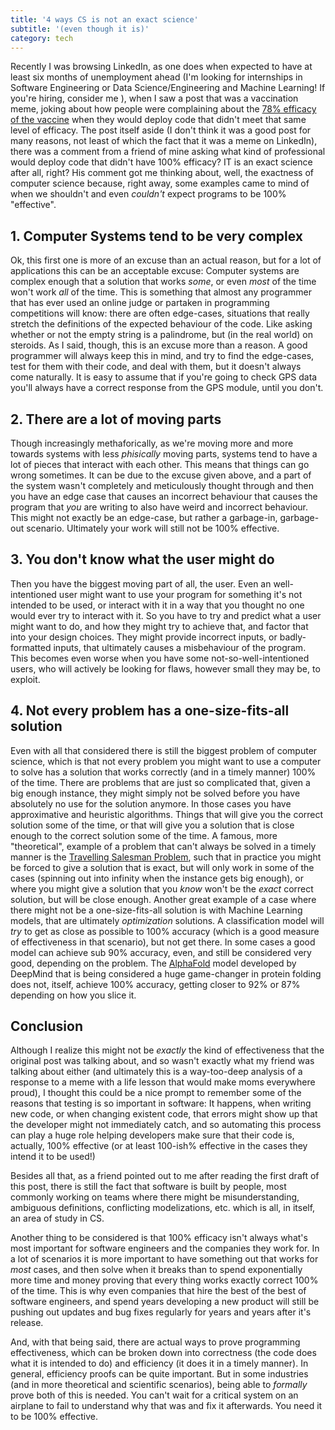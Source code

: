 ```yaml
---
title: '4 ways CS is not an exact science'
subtitle: '(even though it is)'
category: tech
---
```


Recently I was browsing LinkedIn, as one does when expected to have at least six months of unemployment ahead (I'm looking for internships in Software Engineering or Data Science/Engineering and Machine Learning! If you're hiring, consider me <i class="fas fa-heart" style='color: #DF2935'></i>), when I saw a post that was a vaccination meme, joking about how people were complaining about the [78% efficacy of the vaccine](https://agenciabrasil.ebc.com.br/en/saude/noticia/2021-01/coronavac-has-78-efficiency-against-covid-19) when they would deploy code that didn't meet that same level of efficacy. The post itself aside (I don't think it was a good post for many reasons, not least of which the fact that it was a meme on LinkedIn), there was a comment from a friend of mine asking what kind of professional would deploy code that didn't have 100% efficacy? IT is an exact science after all, right? His comment got me thinking about, well, the exactness of computer science because, right away, some examples came to mind of when we shouldn't and even *couldn't* expect programs to be 100% "effective".

## 1. Computer Systems tend to be very complex

Ok, this first one is more of an excuse than an actual reason, but for a lot of applications this can be an acceptable excuse: Computer systems are complex enough that a solution that works *some*, or even *most* of the time won't work *all* of the time. This is something that almost any programmer that has ever used an online judge or partaken in programming competitions will know: there are often edge-cases, situations that really stretch the definitions of the expected behaviour of the code. Like asking whether or not the empty string is a palindrome, but (in the real world) on steroids. As I said, though, this is an excuse more than a reason. A good programmer will always keep this in mind, and try to find the edge-cases, test for them with their code, and deal with them, but it doesn't always come naturally. It is easy to assume that if you're going to check GPS data you'll always have a correct response from the GPS module, until you don't.

## 2. There are a lot of moving parts

Though increasingly methaforically, as we're moving more and more towards systems with less *phisically* moving parts, systems tend to have a lot of pieces that interact with each other. This means that things can go wrong sometimes. It can be due to the excuse given above, and a part of the system wasn't completely and meticulously thought through and then you have an edge case that causes an incorrect behaviour that causes the program that *you* are writing to also have weird and incorrect behaviour. This might not exactly be an edge-case, but rather a garbage-in, garbage-out scenario. Ultimately your work will still not be 100% effective.

## 3. You don't know what the user might do

Then you have the biggest moving part of all, the user. Even an well-intentioned user might want to use your program for something it's not intended to be used, or interact with it in a way that you thought no one would ever try to interact with it. So you have to try and predict what a user might want to do, and how they might try to achieve that, and factor that into your design choices. They might provide incorrect inputs, or badly-formatted inputs, that ultimately causes a misbehaviour of the program. This becomes even worse when you have some not-so-well-intentioned users, who will actively be looking for flaws, however small they may be, to exploit.

## 4. Not every problem has a one-size-fits-all solution

Even with all that considered there is still the biggest problem of computer science, which is that not every problem you might want to use a computer to solve has a solution that works correctly (and in a timely manner) 100% of the time. There are problems that are just so complicated that, given a big enough instance, they might simply not be solved before you have absolutely no use for the solution anymore. In those cases you have approximative and heuristic algorithms. Things that will give you the correct solution some of the time, or that will give you a solution that is close enough to the correct solution some of the time. A famous, more "theoretical", example of a problem that can't always be solved in a timely manner is the [Travelling Salesman Problem](https://en.wikipedia.org/wiki/Travelling_salesman_problem), such that in practice you might be forced to give a solution that is exact, but will only work in some of the cases (spinning out into infinity when the instance gets big enough), or where you might give a solution that you *know* won't be the *exact* correct solution, but will be close enough. Another great example of a case where there might not be a one-size-fits-all solution is with Machine Learning models, that are ultimately *optimization* solutions. A classification model will *try* to get as close as possible to 100% accuracy (which is a good measure of effectiveness in that scenario), but not get there. In some cases a good model can achieve sub 90% accuracy, even, and still be considered very good, depending on the problem. The [AlphaFold](https://deepmind.com/blog/article/alphafold-a-solution-to-a-50-year-old-grand-challenge-in-biology) model developed by DeepMind that is being considered a huge game-changer in protein folding does not, itself, achieve 100% accuracy, getting closer to 92% or 87% depending on how you slice it.

## Conclusion

Although I realize this might not be *exactly* the kind of effectiveness that the original post was talking about, and so wasn't exactly what my friend was talking about either (and ultimately this is a way-too-deep analysis of a response to a meme with a life lesson that would make moms everywhere proud), I thought this could be a nice prompt to remember some of the reasons that testing is so important in software: It happens, when writing new code, or when changing existent code, that errors might show up that the developer might not immediately catch, and so automating this process can play a huge role helping developers make sure that their code is, actually, 100% effective (or at least 100-ish% effective in the cases they intend it to be used!)

Besides all that, as a friend pointed out to me after reading the first draft of this post, there is still the fact that software is built by people, most commonly working on teams where there might be misunderstanding, ambiguous definitions, conflicting modelizations, etc. which is all, in itself, an area of study in CS.

Another thing to be considered is that 100% efficacy isn't always what's most important for software engineers and the companies they work for. In a lot of scenarios it is more important to have something out that works for *most* cases, and then solve when it breaks than to spend exponentially more time and money proving that every thing works exactly correct 100% of the time. This is why even companies that hire the best of the best of software engineers, and spend years developing a new product will still be pushing out updates and bug fixes regularly for years and years after it's release.

And, with that being said, there are actual ways to prove programming effectiveness, which can be broken down into correctness (the code does what it is intended to do) and efficiency (it does it in a timely manner). In general, efficiency proofs can be quite important. But in some industries (and in more theoretical and scientific scenarios), being able to *formally* prove both of this is needed. You can't wait for a critical system on an airplane to fail to understand why that was and fix it afterwards. You need it to be 100% effective.